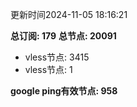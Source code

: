更新时间2024-11-05 18:16:21

**总订阅: 179**
**总节点: 20091**
- vless节点: 3415
- vless节点: 1

**google ping有效节点: 958**
